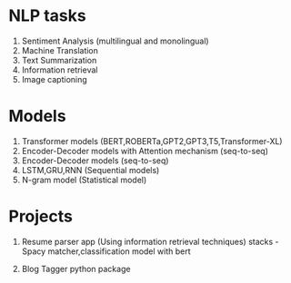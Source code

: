 # NLP tasks

1. Sentiment Analysis (multilingual and monolingual)
2. Machine Translation
3. Text Summarization
4. Information retrieval
5. Image captioning


# Models

1. Transformer models (BERT,ROBERTa,GPT2,GPT3,T5,Transformer-XL)
2. Encoder-Decoder models with Attention mechanism (seq-to-seq)
3. Encoder-Decoder models (seq-to-seq)
4. LSTM,GRU,RNN (Sequential models)
5. N-gram model (Statistical model)


# Projects

1. Resume parser app (Using information retrieval techniques)
  stacks - Spacy matcher,classification model with bert 

2. Blog Tagger python package
   
